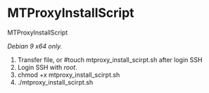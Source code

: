 # MTProxyInstallScript
MTProxyInstallScript


_Debian 9 x64 only._ 
1. Transfer file, or #touch mtproxy_install_scirpt.sh after login SSH
2. Login SSH with _root_.
3. chmod +x mtproxy_install_scirpt.sh
4. ./mtproxy_install_scirpt.sh
